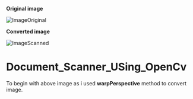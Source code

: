 **Original image**

![ImageOriginal](https://user-images.githubusercontent.com/26718981/124712980-91514480-df1d-11eb-86fa-35d4d9d1fb0c.jpg)

**Converted image**

![ImageScanned](https://user-images.githubusercontent.com/26718981/124712942-87c7dc80-df1d-11eb-9000-62d6f9511c41.jpg)
# Document_Scanner_USing_OpenCv

To begin with above image as i used **warpPerspective** method to convert image. 
